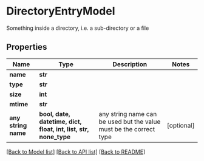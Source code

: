 # DirectoryEntryModel

Something inside a directory, i.e. a sub-directory or a file

## Properties
Name | Type | Description | Notes
------------ | ------------- | ------------- | -------------
**name** | **str** |  | 
**type** | **str** |  | 
**size** | **int** |  | 
**mtime** | **str** |  | 
**any string name** | **bool, date, datetime, dict, float, int, list, str, none_type** | any string name can be used but the value must be the correct type | [optional]

[[Back to Model list]](../README.md#documentation-for-models) [[Back to API list]](../README.md#documentation-for-api-endpoints) [[Back to README]](../README.md)


